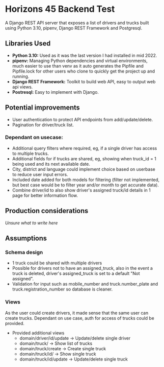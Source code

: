 # Horizons 45 Backend Test

A Django REST API server that exposes a list of drivers and trucks built using Python 3.10, pipenv, Django REST Framework and Postgresql.

## Libraries Used
- **Python 3.10:** Used as it was the last version I had installed in mid 2022.
- **pipenv:** Managing Python dependencies and virtual environments, much easier to use than venv as it auto generates the Pipfile and Pipfile.lock for other users who clone to quickly get the project up and running.
- **Django REST Framework:** Toolkit to build web API, easy to output web api views.
- **Postresql:** Easy to implement with Django.

## Potential improvements
- User authentication to protect API endpoints from add/update/delete.
- Pagination for driver/truck list.
### Dependant on usecase: 
- Additional query filters where required, eg, if a single driver has access to multiple trucks. 
- Additional fields for if trucks are shared, eg, showing when truck_id = 1 being used and its next available date. 
- City, district and language could implement choice based on userbase to reduce user input errors.
- Included date added for both models for filtering (filter not implemented, but best case would be to filter year and/or month to get accurate data).
- Combine driver/id to also show driver's assigned truck/id details in 1 page for better information flow. 

## Production considerations
*Unsure what to write here*

## Assumptions
### Schema design
- 1 truck could be shared with multiple drivers
- Possible for drivers not to have an assigned_truck, also in the event a truck is deleted, driver's assigned_truck is set to a default "Not assigned".
- Validation for input such as mobile_number and truck.number_plate and truck.registration_number so database is cleaner. 

### Views
As the user could create drivers, it made sense that the same user can create trucks. Dependant on use case, auth for access of trucks could be provided. 
- Provided additional views
  - domain/driver/id/update -> Update/delete single driver
  - domain/truck/ -> Show list of trucks
  - domain/truck/create -> Create single truck
  - domain/truck/id/ -> Show single truck
  - domain/truck/id/update -> Update/delete single truck
